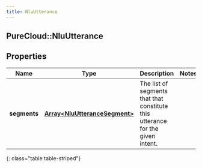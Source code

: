 ```yaml
---
title: NluUtterance
---
```

## PureCloud::NluUtterance

## Properties

|Name | Type | Description | Notes|
|------------ | ------------- | ------------- | -------------|
| **segments** | [**Array&lt;NluUtteranceSegment&gt;**](NluUtteranceSegment.html) | The list of segments that that constitute this utterance for the given intent. | |
{: class="table table-striped"}


